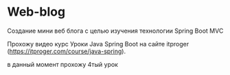 # Web-blog
Создание мини веб блога с целью изучения технологии Spring Boot MVC

Прохожу видео курс Уроки Java Spring Boot на сайте itproger (https://itproger.com/course/java-spring).

в данный момент прохожу 4тый урок
